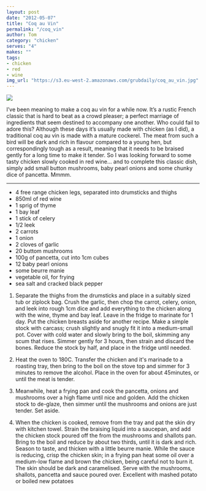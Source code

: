 ```yaml
---
layout: post
date: "2012-05-07"
title: "Coq au Vin"
permalink: "/coq_vin"
author: Tom
category: "chicken"
serves: "4"
makes: ""
tags:
- chicken
- red
- wine
img_url: "https://s3.eu-west-2.amazonaws.com/grubdaily/coq_au_vin.jpg"
---
```

<img src="https://s3.eu-west-2.amazonaws.com/grubdaily/coq_au_vin.jpg" />

I’ve been meaning to make a coq au vin for a while now. It’s a rustic French classic that is hard to beat as a crowd pleaser; a perfect marriage of ingredients that seem destined to accompany one another. Who could fail to adore this? Although these days it’s usually made with chicken (as I did), a traditional coq au vin is made with a mature cockerel. The meat from such a bird will be dark and rich in flavour compared to a young hen, but correspondingly tough as a result, meaning that it needs to be braised gently for a long time to make it tender. So I was looking forward to some tasty chicken slowly cooked in red wine&#8230; and to complete this classic dish, simply add small button mushrooms, baby pearl onions and some chunky dice of pancetta. Mmmm.

---
* 4 free range chicken legs, separated into drumsticks and thighs
* 850ml of red wine
* 1 sprig of thyme
* 1 bay leaf
* 1 stick of celery
* 1/2 leek
* 2 carrots
* 1 onion
* 2 cloves of garlic
* 20 buttom mushrooms
* 100g of pancetta, cut into 1cm cubes
* 12 baby pearl onions
* some beurre manie
* vegetable oil, for frying
* sea salt and cracked black pepper

1. Separate the thighs from the drumsticks and place in a suitably sized tub or ziplock bag. Crush the garlic, then chop the carrot, celery, onion, and leek into rough 1cm dice and add everything to the chicken along with the wine, thyme and bay leaf. Leave in the fridge to marinate for 1 day. Put the chicken breasts aside for another recipe. Make a simple stock with carcass; crush slightly and snugly fit it into a medium-small pot. Cover with cold water and slowly bring to the boil, skimming any scum that rises. Simmer gently for 3 hours, then strain and discard the bones. Reduce the stock by half, and place in the fridge until needed.

2. Heat the oven to 180C. Transfer the chicken and it's marinade to a roasting tray, then bring to the boil on the stove top and simmer for 3 minutes to remove the alcohol. Place in the oven for about 45minutes, or until the meat is tender.

3. Meanwhile, heat a frying pan and cook the pancetta, onions and mushrooms over a high flame until nice and golden. Add the chicken stock to de-glaze, then simmer until the mushrooms and onions are just tender. Set aside.

4. When the chicken is cooked, remove from the tray and pat the skin dry with kitchen towel. Strain the braising liquid into a saucepan, and add the chicken stock poured off the from the mushrooms and shallots pan. Bring to the boil and reduce by about two thirds, until it is dark and rich. Season to taste, and thicken with a little beurre manie. While the sauce is reducing, crisp the chicken skin; in a frying pan heat some oil over a medium-low flame and brown the chicken, being careful not to burn it. The skin should be dark and caramelised. Serve with the mushrooms, shallots, pancetta and sauce poured over. Excellent with mashed potato or boiled new potatoes

